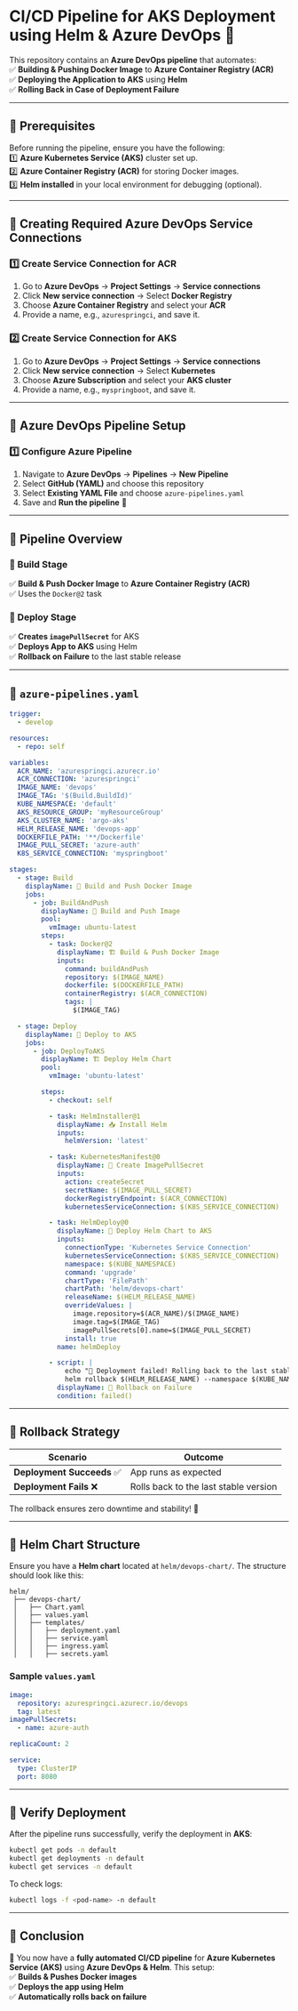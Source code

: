 # **CI/CD Pipeline for AKS Deployment using Helm & Azure DevOps** 🚀  

This repository contains an **Azure DevOps pipeline** that automates:  
✅ **Building & Pushing Docker Image** to **Azure Container Registry (ACR)**  
✅ **Deploying the Application to AKS** using **Helm**  
✅ **Rolling Back in Case of Deployment Failure**  

---

## **🔹 Prerequisites**  

Before running the pipeline, ensure you have the following:  
1️⃣ **Azure Kubernetes Service (AKS)** cluster set up.  
2️⃣ **Azure Container Registry (ACR)** for storing Docker images.  
3️⃣ **Helm installed** in your local environment for debugging (optional).  

---

## **🔹 Creating Required Azure DevOps Service Connections**  

### **1️⃣ Create Service Connection for ACR**
1. Go to **Azure DevOps** → **Project Settings** → **Service connections**  
2. Click **New service connection** → Select **Docker Registry**  
3. Choose **Azure Container Registry** and select your **ACR**  
4. Provide a name, e.g., `azurespringci`, and save it.  

### **2️⃣ Create Service Connection for AKS**
1. Go to **Azure DevOps** → **Project Settings** → **Service connections**  
2. Click **New service connection** → Select **Kubernetes**  
3. Choose **Azure Subscription** and select your **AKS cluster**  
4. Provide a name, e.g., `myspringboot`, and save it.  

---

## **🔹 Azure DevOps Pipeline Setup**  

### **1️⃣ Configure Azure Pipeline**  
1. Navigate to **Azure DevOps** → **Pipelines** → **New Pipeline**  
2. Select **GitHub (YAML)** and choose this repository  
3. Select **Existing YAML File** and choose `azure-pipelines.yaml`  
4. Save and **Run the pipeline** 🎯  

---

## **🔹 Pipeline Overview**  

### **📌 Build Stage**
✅ **Build & Push Docker Image** to **Azure Container Registry (ACR)**  
✅ Uses the `Docker@2` task  

### **📌 Deploy Stage**
✅ **Creates `imagePullSecret`** for AKS  
✅ **Deploys App to AKS** using Helm  
✅ **Rollback on Failure** to the last stable release  

---

## **🔹 `azure-pipelines.yaml`**  

```yaml
trigger:
  - develop

resources:
  - repo: self

variables:
  ACR_NAME: 'azurespringci.azurecr.io'
  ACR_CONNECTION: 'azurespringci'
  IMAGE_NAME: 'devops'
  IMAGE_TAG: '$(Build.BuildId)'
  KUBE_NAMESPACE: 'default'
  AKS_RESOURCE_GROUP: 'myResourceGroup'
  AKS_CLUSTER_NAME: 'argo-aks'
  HELM_RELEASE_NAME: 'devops-app'
  DOCKERFILE_PATH: '**/Dockerfile'
  IMAGE_PULL_SECRET: 'azure-auth'
  K8S_SERVICE_CONNECTION: 'myspringboot'

stages:
  - stage: Build
    displayName: 🔨 Build and Push Docker Image
    jobs:
      - job: BuildAndPush
        displayName: 🚀 Build and Push Image
        pool:
          vmImage: ubuntu-latest
        steps:
          - task: Docker@2
            displayName: 🏗️ Build & Push Docker Image
            inputs:
              command: buildAndPush
              repository: $(IMAGE_NAME)
              dockerfile: $(DOCKERFILE_PATH)
              containerRegistry: $(ACR_CONNECTION)
              tags: |
                $(IMAGE_TAG)

  - stage: Deploy
    displayName: 🚀 Deploy to AKS
    jobs:
      - job: DeployToAKS
        displayName: 🏗️ Deploy Helm Chart
        pool:
          vmImage: 'ubuntu-latest'

        steps:
          - checkout: self

          - task: HelmInstaller@1
            displayName: 📥 Install Helm
            inputs:
              helmVersion: 'latest'

          - task: KubernetesManifest@0
            displayName: 🔑 Create ImagePullSecret
            inputs:
              action: createSecret
              secretName: $(IMAGE_PULL_SECRET)
              dockerRegistryEndpoint: $(ACR_CONNECTION)
              kubernetesServiceConnection: $(K8S_SERVICE_CONNECTION)

          - task: HelmDeploy@0
            displayName: 🚀 Deploy Helm Chart to AKS
            inputs:
              connectionType: 'Kubernetes Service Connection'
              kubernetesServiceConnection: $(K8S_SERVICE_CONNECTION)
              namespace: $(KUBE_NAMESPACE)
              command: 'upgrade'
              chartType: 'FilePath'
              chartPath: 'helm/devops-chart'
              releaseName: $(HELM_RELEASE_NAME)
              overrideValues: |
                image.repository=$(ACR_NAME)/$(IMAGE_NAME)
                image.tag=$(IMAGE_TAG)
                imagePullSecrets[0].name=$(IMAGE_PULL_SECRET)
              install: true
            name: helmDeploy

          - script: |
              echo "🚨 Deployment failed! Rolling back to the last stable release..."
              helm rollback $(HELM_RELEASE_NAME) --namespace $(KUBE_NAMESPACE)
            displayName: 🔄 Rollback on Failure
            condition: failed()
```

---

## **🔹 Rollback Strategy**  

| Scenario | Outcome |
|----------|---------|
| **Deployment Succeeds** ✅ | App runs as expected |
| **Deployment Fails** ❌ | Rolls back to the last stable version |

The rollback ensures zero downtime and stability! 🚀  

---

## **🔹 Helm Chart Structure**  

Ensure you have a **Helm chart** located at `helm/devops-chart/`. The structure should look like this:  

```
helm/
 ├── devops-chart/
 │   ├── Chart.yaml
 │   ├── values.yaml
 │   ├── templates/
 │   │   ├── deployment.yaml
 │   │   ├── service.yaml
 │   │   ├── ingress.yaml
 │   │   ├── secrets.yaml
```

### **Sample `values.yaml`**
```yaml
image:
  repository: azurespringci.azurecr.io/devops
  tag: latest
imagePullSecrets:
  - name: azure-auth

replicaCount: 2

service:
  type: ClusterIP
  port: 8080
```

---

## **🔹 Verify Deployment**  

After the pipeline runs successfully, verify the deployment in **AKS**:  

```sh
kubectl get pods -n default
kubectl get deployments -n default
kubectl get services -n default
```

To check logs:  
```sh
kubectl logs -f <pod-name> -n default
```

---

## **🎯 Conclusion**  

🎉 You now have a **fully automated CI/CD pipeline** for **Azure Kubernetes Service (AKS)** using **Azure DevOps & Helm**. This setup:  
✅ **Builds & Pushes Docker images**  
✅ **Deploys the app using Helm**  
✅ **Automatically rolls back on failure**  

